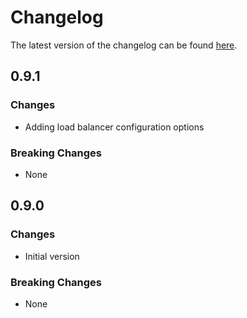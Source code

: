 # Changelog

The latest version of the changelog can be found [here](https://github.com/Azure/bicep-registry-modules/blob/main/avm/res/container-service/managed-cluster/CHANGELOG.md).

## 0.9.1

### Changes

- Adding load balancer configuration options

### Breaking Changes

- None

## 0.9.0

### Changes

- Initial version

### Breaking Changes

- None
